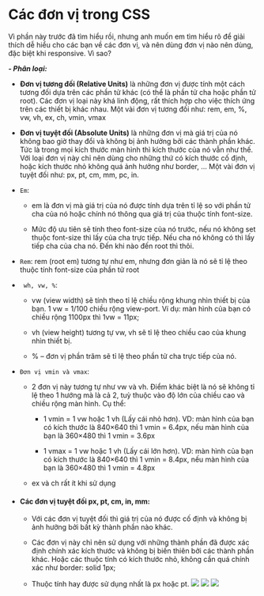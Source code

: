 ﻿
# Các đơn vị trong CSS

Vì phần này trước đã tìm hiểu rồi, nhưng anh muốn em tìm hiểu rõ để giải thích dễ hiểu cho các bạn về các đơn vị, và nên dùng đơn vị nào nên dùng, đặc biệt khi responsive. Vì sao?

***-   Phân loại:***
    

-   **Đơn vị tương đối (Relative Units)** là những đơn vị được tính một cách tương đối dựa trên các phần tử khác (có thể là phần tử cha hoặc phần tử root). Các đơn vị loại này khá linh động, rất thích hợp cho việc thích ứng trên các thiết bị khác nhau. Một vài đơn vị tương đối như: rem, em, %, vw, vh, ex, ch, vmin, vmax
    
-   **Đơn vị tuyệt đối (Absolute Units)** là những đơn vị mà giá trị của nó không bao giờ thay đổi và không bị ảnh hưởng bởi các thành phần khác. Tức là trong mọi kích thước màn hình thì kích thước của nó vẫn như thế. Với loại đơn vị này chỉ nên dùng cho những thứ có kích thước cố định, hoặc kích thước nhỏ không quá ảnh hưởng như border, … Một vài đơn vị tuyệt đối như: px, pt, cm, mm, pc, in.
    


-   `Em`:
    

	-   em là đơn vị mà giá trị của nó được tính dựa trên tỉ lệ so với phần tử cha của nó hoặc chính nó thông qua giá trị của thuộc tính font-size.
    
	-   Mức độ ưu tiên sẽ tính theo font-size của nó trước, nếu nó không set thuộc font-size thì lấy của cha trực tiếp. Nếu cha nó không có thì lấy tiếp cha của cha nó. Đến khi nào đến root thì thôi.
    

-   `Rem`: rem (root em) tương tự như em, nhưng đơn giản là nó sẽ tỉ lệ theo thuộc tính font-size của phần tử root <html>
    
-  ` wh, vw, %`:
    

	-   vw (view width) sẽ tính theo tỉ lệ chiều rộng khung nhìn thiết bị của bạn. 1 vw = 1/100 chiều rộng view-port. Ví dụ: màn hình của bạn có chiều rộng 1100px thì 1vw = 11px;
    
	-   vh (view height) tương tự vw, vh sẽ tỉ lệ theo chiều cao của khung nhìn thiết bị.
    
	-   % – đơn vị phần trăm sẽ tỉ lệ theo phần tử cha trực tiếp của nó.
    

-   `Đơn vị vmin và vmax`:
    

	-   2 đơn vị này tương tự như vw và vh. Điểm khác biệt là nó sẽ không tỉ lệ theo 1 hướng mà là cả 2, tuỳ thuộc vào độ lớn của chiều cao và chiều rộng màn hình. Cụ thể:
    
		-   1 vmin = 1 vw hoặc 1 vh (Lấy cái nhỏ hơn). VD: màn hình của bạn có kích thước là 840×640 thì 1 vmin = 6.4px, nếu màn hình của bạn là 360×480 thì 1 vmin = 3.6px
    
		-   1 vmax = 1 vw hoặc 1 vh (Lấy cái lớn hơn). VD: màn hình của bạn có kích thước là 840×640 thì 1 vmin = 8.4px, nếu màn hình của bạn là 360×480 thì 1 vmin = 4.8px
    

	-   ex và ch rất ít khi sử dụng
    
-  #### Các đơn vị tuyệt đối px, pt, cm, in, mm:
    

	-   Với các đơn vị tuyệt đối thì giá trị của nó được cố định và không bị ảnh hưởng bởi bất kỳ thành phần nào khác.
    
	-   Các đơn vị này chỉ nên sử dụng với những thành phần đã được xác định chính xác kích thước và không bị biến thiên bởi các thành phần khác. Hoặc các thuộc tính có kích thước nhỏ, không cần quá chính xác như border: solid 1px;
    
	-   Thuộc tính hay được sử dụng nhất là px hoặc pt.
	**![](https://lh3.googleusercontent.com/fGT7jTPr8eO9cJOUrys_0WLL2sUyulPDZOLtMK4-f6axKFD0e8PUW4ib_2Bo8ENQeOEC9D38MgYlOQ806v9U5NpIK5hNYZlZYrlL54U_7GFua14XWhyrIYeNd5UYqKQFcs5dI0Eyytu0Vnk7cg)**
**![](https://lh6.googleusercontent.com/wt5jhYT3l138rV9AVn9OrR9UymYAIGgf5aijwNnOVR5YW-tSjLLWpUNP4Zg-S7O7DCvCPc_wGj47KdcW0C0S-NweCKsirqp4NKxjoLUkR_XwUjZcBk6T_cu7yb3ck_cz8CSDIOV1YvYnP-OXtQ)**
**![](https://lh6.googleusercontent.com/7cZxlKsyaUF-Ve6zOBDyhBX1vTDy4-U9K1R3E_qmQtDQHOmAFXA5xmigAK2vWTzfC6ikmKz01I7YpX42cPpAkZd9Nq98MkUyGMtj8zj63_jqdAooMlMubEhtIp5JBIuZLdkHnhSzHW3kH0BbOg)**
